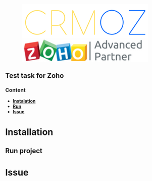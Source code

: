 <p align="center"><a href="https://www.zoho.com/crm/" target="_blank"><img src="public/img/1.png" width="400" alt="CRM Logo"><img src="public/img/2.png" width="400" alt="CRM Logo"></a></p>


## Test task for Zoho

### Content

- **[Instalation](#installation)**
- **[Run](#run)**
- **[Issue](#issue)**


# Installation




## Run project



# Issue


